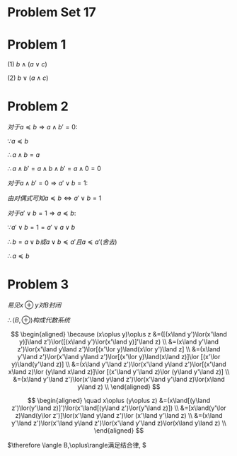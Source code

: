 # Problem Set 17

# Problem 1

(1) $b\land(a\lor c)$

(2) $b\lor(a\land c)$


# Problem 2

$对于a\preceq b \Rightarrow a\land b'=0:$

$\because a\preceq b$

$\therefore a\land b=a$

$\therefore a\land b'=a\land b\land b'=a\land 0=0$

$对于a\land b'=0 \Rightarrow a'\lor b=1:$

$由对偶式可知a\preceq b\Leftrightarrow a'\lor b=1$

$对于a'\lor b=1\Rightarrow a\preceq b:$

$\because a'\lor b=1=a'\lor a\lor b$

$\therefore b=a\lor b 或 a\lor b\preceq a'且a\preceq a'(舍去)$

$\therefore a\preceq b$

# Problem 3

$易见x\oplus y对B封闭$

$\therefore \langle B,\oplus\rangle 构成代数系统$

$$
\begin{aligned}
\because (x\oplus y)\oplus z
&=([(x\land y')\lor(x'\land y)]\land z')\lor([(x\land y')\lor(x'\land y)]'\land z) \\
&=(x\land y'\land z')\lor(x'\land y\land z')\lor[(x'\lor y)\land(x\lor y')\land z] \\
&=(x\land y'\land z')\lor(x'\land y\land z')\lor[(x'\lor y)\land(x\land z)]\lor [(x'\lor y)\land(y'\land z)] \\
&=(x\land y'\land z')\lor(x'\land y\land z')\lor[(x'\land x\land z)\lor (y\land x\land z)]\lor [(x'\land y'\land z)\lor (y\land y'\land z)] \\
&=(x\land y'\land z')\lor(x'\land y\land z')\lor(x'\land y'\land z)\lor(x\land y\land z) \\
\end{aligned}
$$

$$
\begin{aligned}
\quad x\oplus (y\oplus z)
&=(x\land[(y\land z')\lor(y'\land z)]')\lor(x'\land[(y\land z')\lor(y'\land z)]) \\
&=[x\land(y'\lor z)\land(y\lor z')]\lor(x'\land y\land z')\lor (x'\land y'\land z) \\
&=(x\land y'\land z')\lor(x'\land y\land z')\lor(x'\land y'\land z)\lor(x\land y\land z) \\
\end{aligned}
$$

$\therefore \langle B,\oplus\rangle满足结合律, $

